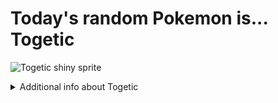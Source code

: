# Today's random Pokemon is... Togetic

![Togetic shiny sprite](https://raw.githubusercontent.com/PokeAPI/sprites/master/sprites/pokemon/shiny/176.png)

<details>
<summary>Additional info about Togetic</summary>

| srpite type | image |
|------|------|
| back_default | ![Togetic back_default sprite](https://raw.githubusercontent.com/PokeAPI/sprites/master/sprites/pokemon/back/176.png) |
| back_shiny | ![Togetic back_shiny sprite](https://raw.githubusercontent.com/PokeAPI/sprites/master/sprites/pokemon/back/shiny/176.png) |
| front_default | ![Togetic front_default sprite](https://raw.githubusercontent.com/PokeAPI/sprites/master/sprites/pokemon/176.png) | </details>